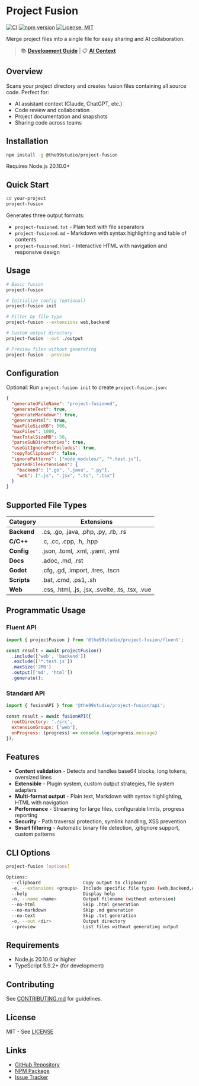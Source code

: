 # Project Fusion

[![CI](https://github.com/the99studio/project-fusion/actions/workflows/ci.yml/badge.svg)](https://github.com/the99studio/project-fusion/actions/workflows/ci.yml)
[![npm version](https://badge.fury.io/js/%40the99studio%2Fproject-fusion.svg)](https://badge.fury.io/js/%40the99studio%2Fproject-fusion)
[![License: MIT](https://img.shields.io/badge/License-MIT-yellow.svg)](https://opensource.org/licenses/MIT)

Merge project files into a single file for easy sharing and AI collaboration.

> 📚 **[Development Guide](./DEVELOPMENT.md)** | 📋 **[AI Context](./CLAUDE.md)**

## Overview

Scans your project directory and creates fusion files containing all source code. Perfect for:
- AI assistant context (Claude, ChatGPT, etc.)
- Code review and collaboration
- Project documentation and snapshots
- Sharing code across teams

## Installation

```bash
npm install -g @the99studio/project-fusion
```

Requires Node.js 20.10.0+

## Quick Start

```bash
cd your-project
project-fusion
```

Generates three output formats:
- `project-fusioned.txt` - Plain text with file separators
- `project-fusioned.md` - Markdown with syntax highlighting and table of contents
- `project-fusioned.html` - Interactive HTML with navigation and responsive design

## Usage

```bash
# Basic fusion
project-fusion

# Initialize config (optional)
project-fusion init

# Filter by file type
project-fusion --extensions web,backend

# Custom output directory
project-fusion --out ./output

# Preview files without generating
project-fusion --preview
```

## Configuration

Optional: Run `project-fusion init` to create `project-fusion.json`:

```json
{
  "generatedFileName": "project-fusioned",
  "generateText": true,
  "generateMarkdown": true,
  "generateHtml": true,
  "maxFileSizeKB": 500,
  "maxFiles": 1000,
  "maxTotalSizeMB": 50,
  "parseSubDirectories": true,
  "useGitIgnoreForExcludes": true,
  "copyToClipboard": false,
  "ignorePatterns": ["node_modules/", "*.test.js"],
  "parsedFileExtensions": {
    "backend": [".go", ".java", ".py"],
    "web": [".js", ".jsx", ".ts", ".tsx"]
  }
}
```

## Supported File Types

| Category | Extensions |
|----------|------------|
| **Backend** | .cs, .go, .java, .php, .py, .rb, .rs |
| **C/C++** | .c, .cc, .cpp, .h, .hpp |
| **Config** | .json, .toml, .xml, .yaml, .yml |
| **Docs** | .adoc, .md, .rst |
| **Godot** | .cfg, .gd, .import, .tres, .tscn |
| **Scripts** | .bat, .cmd, .ps1, .sh |
| **Web** | .css, .html, .js, .jsx, .svelte, .ts, .tsx, .vue |  

## Programmatic Usage

### Fluent API
```javascript
import { projectFusion } from '@the99studio/project-fusion/fluent';

const result = await projectFusion()
  .include(['web', 'backend'])
  .exclude(['*.test.js'])
  .maxSize('2MB')
  .output(['md', 'html'])
  .generate();
```

### Standard API
```javascript
import { fusionAPI } from '@the99studio/project-fusion/api';

const result = await fusionAPI({
  rootDirectory: './src',
  extensionGroups: ['web'],
  onProgress: (progress) => console.log(progress.message)
});
```

## Features

- **Content validation** - Detects and handles base64 blocks, long tokens, oversized lines
- **Extensible** - Plugin system, custom output strategies, file system adapters
- **Multi-format output** - Plain text, Markdown with syntax highlighting, HTML with navigation
- **Performance** - Streaming for large files, configurable limits, progress reporting
- **Security** - Path traversal protection, symlink handling, XSS prevention
- **Smart filtering** - Automatic binary file detection, .gitignore support, custom patterns

## CLI Options

```bash
project-fusion [options]

Options:
  --clipboard                Copy output to clipboard
  -e, --extensions <groups>  Include specific file types (web,backend,config)
  --help                     Display help
  -n, --name <name>          Output filename (without extension)
  --no-html                  Skip .html generation
  --no-markdown              Skip .md generation
  --no-text                  Skip .txt generation
  -o, --out <dir>            Output directory
  --preview                  List files without generating output
```

## Requirements

- Node.js 20.10.0 or higher
- TypeScript 5.9.2+ (for development)

## Contributing

See [CONTRIBUTING.md](./CONTRIBUTING.md) for guidelines.

## License

MIT - See [LICENSE](./LICENSE)

## Links

- [GitHub Repository](https://github.com/the99studio/project-fusion)
- [NPM Package](https://npmjs.com/package/@the99studio/project-fusion)
- [Issue Tracker](https://github.com/the99studio/project-fusion/issues)